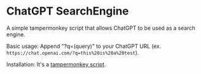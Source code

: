 # ChatGPT SearchEngine
A simple tampermonkey script that allows ChatGPT to be used as a search engine.

Basic usage: Append "?q=(query)" to your ChatGPT URL (ex. `https://chat.openai.com/?q=this%20is%20a%20test`).

Installation: It's a [tampermonkey script](https://www.youtube.com/watch?v=8tyjJD65zws).